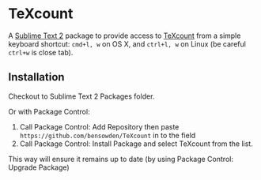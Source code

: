 TeXcount
========

A [Sublime Text 2](http://www.sublimetext.com/) package to provide access to [TeXcount](http://app.uio.no/ifi/texcount/) from a simple keyboard shortcut: `cmd+l, w` on OS X, and `ctrl+l, w` on Linux (be careful `ctrl+w` is close tab).

Installation
------------

Checkout to Sublime Text 2 Packages folder.

Or with Package Control:

1. Call Package Control: Add Repository then paste `https://github.com/bensowden/TeXcount` in to the field
2. Call Package Control: Install Package and select TeXcount from the list.

This way will ensure it remains up to date (by using Package Control: Upgrade Package)
